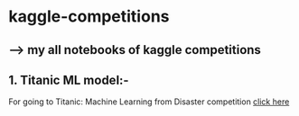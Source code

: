 # kaggle-competitions
## --> my all notebooks of kaggle competitions
## 1. Titanic ML model:-
For going to Titanic: Machine Learning from Disaster competition <a href="https://www.kaggle.com/c/titanic">click here</a>
